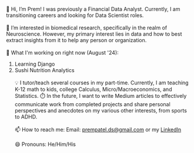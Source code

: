 👋 Hi, I’m Prem! I was previously a Financial Data Analyst. Currently, I am transitioning careers and looking for Data Scientist roles. <br><br>
👀 I’m interested in biomedical research, specifically in the realm of Neuroscience. However, my primary interest lies in data and how to best extract insights from it to help any person or organization.<br><br>
🌱 What I'm working on right now (August '24): 
1. Learning Django
2. Sushi Nutrition Analytics
<br><br>
💡 I tutor/teach several courses in my part-time. Currently, I am teaching K-12 math to kids, college Calculus, Micro/Macroeconomics, and Statistics.
⏱️ In the future, I want to write Medium articles to effectively communicate work from completed projects and share personal perspectives and anecdotes on my various other interests, from sports to ADHD.<br><br>
📫 How to reach me: Email: prempatel.ds@gmail.com or my [LinkedIn](https://www.linkedin.com/in/prempatel21/) <br><br>
😄 Pronouns: He/Him/His

